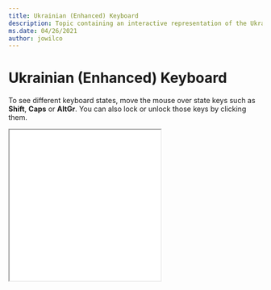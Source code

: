 ```yaml
--- 
title: Ukrainian (Enhanced) Keyboard 
description: Topic containing an interactive representation of the Ukrainian (Enhanced) Keyboard 
ms.date: 04/26/2021 
author: jowilco 
--- 
```

 
# Ukrainian (Enhanced) Keyboard 
 
To see different keyboard states, move the mouse over state keys such as **Shift**, **Caps** or **AltGr**. You can also lock or unlock those keys by clicking them. 
 
<iframe src="kbdur1.html" height="300"></iframe> 
